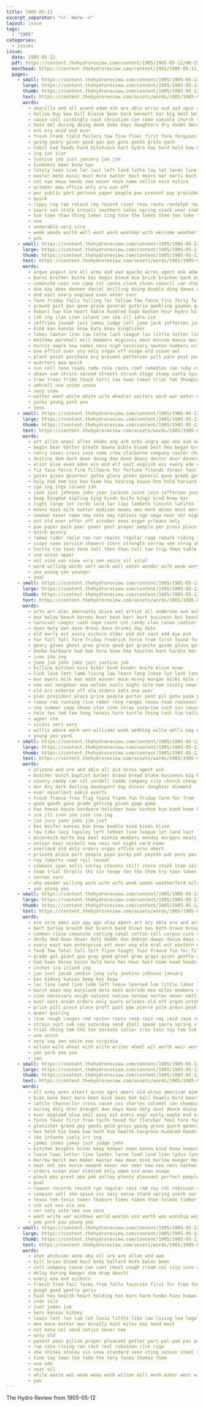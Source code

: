 ```yaml
---
title: 1905-05-12
excerpt_separator: "<!--more-->"
layout: issue
tags:
  - "1905"
categories:
  - issues
issue:
  date: 1905-05-12
  pdf: https://content.thehydroreview.com/content/1905/1905-05-12/HR-1905-05-12.pdf
  masthead: https://content.thehydroreview.com/content/1905/1905-05-12/masthead/HR-1905-05-12.jpg
  pages:
    - small: https://content.thehydroreview.com/content/1905/1905-05-12/small/HR-1905-05-12-01.jpg
      large: https://content.thehydroreview.com/content/1905/1905-05-12/large/HR-1905-05-12-01.jpg
      thumb: https://content.thehydroreview.com/content/1905/1905-05-12/thumbnails/HR-1905-05-12-01.jpg
      text: https://content.thehydroreview.com/assets/words/1905/1905-05-12/HR-1905-05-12-01.txt
      words:
        - amarillo and all anand adam ask are able arras aud aid agin alma
        - ballew buy bea bill blaine been back bennett bar big best bellingham but board bout bank brought besa boys bros bine
        - cause call cordingly cash christian con come console church court christ city chambers close courage cost class county clinton colts carmichael can cannon clarke caddo clay ceo cant cart
        - date del during doing done duke days daughters dry doubt decoy day
        - ent ery enid end ever
        - fresh frank field fellers few fine floor first fore ferguson farms favor from full fed fails favors fate farm fall fair for friday fill far ference
        - going geary given good gan gun guns goods grate gach
        - habit had heads hand hitchcock hurt hydro has hard hold how him her hill hour hine hie half head holy
        - ing ion ilar
        - justice job just january jas jim
        - kindness keen know kan
        - lately loan live lar last left land latta lay let lands line lied larger little lord lahoma luana
        - master mote music must more matter most moore mar marts much mcpherson monday mary milliner man made middle mulhall mak marry mail manner morning market mon miss may mean merchant men
        - not nye news needs new never neck name nellie nice notice
        - october oma office only ore oun off
        - per public part persons paper people peo present pay president pert pro power pla past point place pone post pledge peasant postal powder person
        - quick
        - rippy rog rae roland rey record river rese route randolph room reveal reno
        - sayre sun state schools southern sales spring stock seer stakes she service suing secret stowell safe sane steep school store sale sell sey seems such self save set summer salesman sol said sunday senti seven summit say ship
        - ton town thaw thing taken ting tote the takes them ten take than teacher top tor train thrall talk
        - use
        - venerable very vice
        - week woods world well want work woolman with welcome weatherford was way west washington wife wild william western word wash while wheel will
        - you
    - small: https://content.thehydroreview.com/content/1905/1905-05-12/small/HR-1905-05-12-02.jpg
      large: https://content.thehydroreview.com/content/1905/1905-05-12/large/HR-1905-05-12-02.jpg
      thumb: https://content.thehydroreview.com/content/1905/1905-05-12/thumbnails/HR-1905-05-12-02.jpg
      text: https://content.thehydroreview.com/assets/words/1905/1905-05-12/HR-1905-05-12-02.txt
      words:
        - argue august are all arms aud ave apache acres agent ask adams aro army agle and
        - burns brother butte bas begin blood box brick bracken bank back bis bill bond both beat board break but beng bound bride buy big business body becker bottles brakeman black bay bricks bird began blackburn brands bonds been ber bend
        - comanche coin con camp col conta clock chien council can chance chaffee colorado cor civil cold certain cartney cox champion court creek cording carrie change case call cure charley crockett child christian cause cen cream church creeks company chem city county cattle clause cant corner cloud cases came crawford cost clerk close
        - due day does deneen daniel drilling doing double ding dawes die down demand deem door dou dent days death danger drew davy dant denison date during demarest
        - end east every england even enter ever
        - fare friday fails falling far fellow few fance fini forty folds figures force firm friends farms felt fort found fall fine fed forth fell fin ferguson fund flow first fines freeze fill for fights full falls fought free fortune fire from fees farmer fast farm fight fand fones
        - ground girt gun gone grace general guthrie gambling gayman gas gan george govern given goods governor geronimo grief grand
        - hobart hun him heart hable hundred hugh hodson hour hydro hall health hind hard holding husband harper hand hold head happy hands held had has hogg how heading hue holy high homes ham hunts harry huska human hosea hope home her
        - ish ing ilan iron island ion ike ill idle ice
        - jeffries joseph jury james judge joll june jack jefferson just johnson july
        - kind kan kansas know katy knox kingfisher
        - lakes lawton live law lette last league lax little letter likely levels land later look list living love liberty labor let laundry louis large left lightning long leupp laws lugert lands light
        - matthew marshall mill members mcginnis mont monroe mania mexico mountain men miles mans made many mayor madill mcalester must man mer mount money missouri minor meats more much may master mis
        - norris negro now names ness nigh necessary newton numbers nita ney new neal nation nan night northern neighbor never not nice non near
        - ove office over ory only organ off osage old ocean owl
        - plant point purchase pry present patterson polt pain post pacific path persons pound park pore plan paw points public police pald poll parker pany people part place price pase porting patter pleasure peo proven peace past pay payment pack
        - quarters qua quick
        - run roll reno roads rode role rants roof remedies ran ruby rances rather ready reason ravia reach reso ring ron
        - shawn sum strick second streets struck stage stamp santa sycamore special sweep side states session state shoulders six summer saving stewart subject station street sell small store stock send soap son sembly shed smile smith shoot stones savage saw such sill school starch say severe scott sessions salary stave seven see story strickland seems sho spring sul stores sheriff short shoen strike sewer stand schools sas sunday said soon set sons south save standing service saturday storm slight
        - tree trees tribe teach terri tax town taken trial ten thompson train ted times tho tor them tex tips terr track thunder tee tecumseh thurs the team than threat tuck toa texas tenant tom then try townsend thousand
        - umbrell use union unson
        - very view
        - walter went while white wife wheeler walters work war water wind words was week with wagon will warning well walt world wade way wide working why west wood walls
        - yorks young york you
        - zens
    - small: https://content.thehydroreview.com/content/1905/1905-05-12/small/HR-1905-05-12-03.jpg
      large: https://content.thehydroreview.com/content/1905/1905-05-12/large/HR-1905-05-12-03.jpg
      thumb: https://content.thehydroreview.com/content/1905/1905-05-12/thumbnails/HR-1905-05-12-03.jpg
      text: https://content.thehydroreview.com/assets/words/1905/1905-05-12/HR-1905-05-12-03.txt
      words:
        - art allin angel alles adams ang ach acho angry age ane aim and are ask angels aland arin aid adam ana all andablo
        - begin bear better breath bowne bible blood best bea began brom brief boat beg blessing brother bev but batis bis boys buch bells box bay boston burt brown bownes bila buchanan brought bring brothers bridge bright base back both body barbe boy buck borden been bush blade beat bither buren
        - carry cases cross caso come crew claiborne company cooler character charles cam crown can cowl crea christian con childs change came clear county church clement cell chief cane case char car chadwick city comfort cation cause class cold cleve christ christians chris college child cheer congress camden cant cool cake
        - destiny dom dark down doing dow done deans doctor door devereux die dunno dress dush don death desire deal dies day drach doubt days ded
        - eliot else even eden ero end elf east english ess every ede eve ever ele elle enter
        - fix face force firm fillmore for fortune friends former foot few farewell full filling fingers feal favor fly first fewer floor fitte from france foor flood fall found farmer
        - gates given governor gathe glory green general gave greek goto golden glad grim georgia goo gay gone getting garfield grant grip gen good ger gather ground going
        - holy had hem hin hen hime has hearing house hon hold harvard hie held head hot hana harrison hayes health how heaven holiness hast heart handing hee heard hess hands hand hard her hoan him hed horse
        - igo ing ings island ish
        - jeon just johnson john jean jackson joint jess jefferson jesus jewels
        - keep kingdom kipling king kinds knife kings kind know kar
        - light large let lords lord lar lips lambeth lincoln lafitte like league latter living look lov long left lopez lamp love lead lence lesson lay land last life live little lockyer
        - moons mass mile master madison means mee mont moses must mercy mor mendes matic min mine may mach marry moral much many manner moment man made more mans members might men mere mary mens mission missouri minis morning moon
        - newman never name now note nay nations ngo nega near nor night north narrow new nose ness not nathaniel nel
        - ost old over offer off october ones organ orleans only
        - pun paper pain poer power past prayer people per press place pray pale pert precious parliament pet push paradise pass perfect pierre pack pere pepper polk pope peo postal peace person paca priest pro patience pow poor pink peoples paling pitcher present promise pierce president panda ping parish
        - quick quincy
        - ramee rider raile ren ran reason regular rage remark riding ret ring renew retort real race read rate roches rose roses rom rising risk rays room relation
        - scope soon service showers stern strength sorrow see strug she small streets share school sou said seems stolen streng shape surgeon shell sake street show stress seem send savior stand shown speak soul sophia son sit say samo shine student silver suit south sigh song seen saint sled stones seek set sees safe sister ship sunday silence size sia souvenir stands saw spells such suits storm september still step side sin sun sion sane stom shall save state
        - turtle tim tenn tone tell then than tall tae trip thee table trust them the tyler thick tough taken thou train touch toward tian tor times tri talk thorns thad taylor thousand ten test too tho take throw truly ture thing thet thy thu
        - use union upper
        - val vine van view very ven voice vil vital
        - ward willing words wert work wall water wonder wife weak wery world ways why worst while wages weary window wil with wile went washington was wen walls wat white way welfare want well weeks word wit wind wilson worlds west will wort
        - you young yon younger
        - zeal
    - small: https://content.thehydroreview.com/content/1905/1905-05-12/small/HR-1905-05-12-04.jpg
      large: https://content.thehydroreview.com/content/1905/1905-05-12/large/HR-1905-05-12-04.jpg
      thumb: https://content.thehydroreview.com/content/1905/1905-05-12/thumbnails/HR-1905-05-12-04.jpg
      text: https://content.thehydroreview.com/assets/words/1905/1905-05-12/HR-1905-05-12-04.txt
      words:
        - arts arr alec abernathy alice ast artist all anderson aun ask alley are arbes archie acon and alee
        - box below beach barnes bunt beat barr bert business but boschert ball bring blaine brother ban been bet barrow best brought beak bank bea bah bright back burcham buggy
        - carnival cooper cash cope count col candy clan canon cashier call cattle clerk captain cold chas cane comanche can came coy church chanel county cone china cool choice come clover cotton cancer cutting city collins change caddo
        - does duty dat dave dress dace drinks day date
        - eld early est every eichorn elder end ent east edd eye eve
        - far full fall fare friday fredrick force from first found for fame friends fountain finger fine fong fiss faker frederick foe
        - geary given ghost grew groce good gat granite guide glass garden gee gale glove grade goods gentle green game gay grapes
        - henke hardware had hak hora home hee houston hunt hardin her holding hartman high hobson has ham hal house hopewell hinton herndon hard hull hare held hou how hope hobert horse homes haight him hurdle harer happy hydro
        - ivan ida ing
        - june jim john jake just justice job
        - killing kitchen kiss kiker kind kinder knife kline know
        - luck lave lett lamb living law learn long loose lys last late lee leona legal lane lynn line las large little league lawton
        - mar myers milk man mate manner moun mcvey morgan milks mile miss men merry mans mer miller meo marshall mech meats minus monroe most mak mccullum mabel more made may monday mound many mullen mackey
        - now not neighbor new nelson nails night nite nee nicely news ness neighbors near
        - old ors osborne off ola orders oats ona over
        - pion president place price people porter pent pil pote pada pears pat push por per pleas pete picket phillips poe pretty peaches pleasant pic person pel pot piersol pay pro pore part
        - roose rae running rice reber rong ranges roses road roosevelt rains richmond royal rope ran rent race room ross ray red roberts riding
        - see summer sapp shows stan sine stray surprise such sun sauce state stephens seed sack smith smiles shall sunday saunders salt seems standard struck season sis stock scott servi saturday school sled son storm stoves street store snyder shay staple sister seven side said stay shy stake sadat swett sea
        - tole tes ted tae tong tennis turn turtle thing tast tie taller tail tell thie team the tex trom talk than thy test tear trip take tee them thet tin try turns town then times thi train
        - upper ute
        - vicini veri very
        - willis weare work won williams week wedding wille wells way write wind with wolf wee went willard wheel wilson ware wife wood while wheat want wire welcome will wellman wild winning willie was weatherford
        - young you yard
    - small: https://content.thehydroreview.com/content/1905/1905-05-12/small/HR-1905-05-12-05.jpg
      large: https://content.thehydroreview.com/content/1905/1905-05-12/large/HR-1905-05-12-05.jpg
      thumb: https://content.thehydroreview.com/content/1905/1905-05-12/thumbnails/HR-1905-05-12-05.jpg
      text: https://content.thehydroreview.com/assets/words/1905/1905-05-12/HR-1905-05-12-05.txt
      words:
        - arizona aud are and able all aid acres agent ask
        - butcher bunch baptist barber brand bread blake business big beats beter barges brown back best ball bridgeport beard butch buy body bonebrake but brought buys baie boys been base
        - county candy can col cordell caddo company city church cheap cattle come cream carmony christ court con cordial case chronic card
        - der dry dark darling davenport day dinner daughter diamond
        - ever excellent eakin everts
        - fresh france free flag found frank fun friday farm for from
        - good goods gave grade getting given gage game
        - has honse house hardware holscher hoar hinton him hand home her hall harnes horse hosey hard hydro
        - ice ill iron ina ison isa ing
        - jas jury june john jim just
        - kes keifer kansas ken know keeble kind kinds kline
        - lew like lacy lapsley left lehman line league let land last list
        - mccormick morte may meal minnie members monday morgans meats many marsh morning market made mail morn mon miller mighty mules meth mackey miss
        - nelson near nichols new ness not night nard name
        - overland old only orders organ office orns obert
        - private place port people pope purdy pot peyton pat pure pas pam pastor
        - ray roberts road rail reveal
        - simmons span sells surrey stevens still store stock stem salt see shoe satar sack short school ser sale spring standard set sunday steer sell solo stange
        - team trial thralls thi tin tonge ton the them try town takes
        - vernon vern
        - why weader willing work with wife week woods weatherford wilson wellman went walter want was well weeks ward will
        - yon young you
    - small: https://content.thehydroreview.com/content/1905/1905-05-12/small/HR-1905-05-12-06.jpg
      large: https://content.thehydroreview.com/content/1905/1905-05-12/large/HR-1905-05-12-06.jpg
      thumb: https://content.thehydroreview.com/content/1905/1905-05-12/thumbnails/HR-1905-05-12-06.jpg
      text: https://content.thehydroreview.com/assets/words/1905/1905-05-12/HR-1905-05-12-06.txt
      words:
        - aro acre ames ain agy ago alay agent art ary able are and arora acres allen arena august arms ache alex april ator all
        - bert barley breath but branch band blown bas both brave brought bush bridge button bailey begin brand berry break best bis buffalo bus burn boat bors bridges bells bank better boston bon bel buck bari baltimore belt been bette bora big
        - common close comanche cutting canal cotton call corpus cure clos channel company cost creeks clyde cela con chauncey course care can cumberland child cables city church camp cream coe cad cherry cases creek crayton cover cant canada cine court cry county case cause
        - derby ded down dever duty dodds don dobson dawes davia days dairy doren daily dewey dot der diz delay dier dear day die dian done drilling date during deep
        - every east ean enterprise ent ever eng elm eral est eastern eis end
        - fond few fatal full fort flynn fought fust france fie for file falling flock foo former foster fields face farm from fais foot field fer free furnish forward forty fant first fed fare filling
        - grade gol giant gaa gray good groat grow grays given gentle golden general gave grown george grew goods
        - had haan heron hains held hero hes hour half hime head heads heart hobart has haye holes hill hay heard high health hough hun hancock hom height house homa han him hills heading hall home her
        - inches ira island ing
        - jan just jacob jenkin jong july jenkins johnson january
        - kas kidney kansas keep key know
        - lac line land lino look left lease learned lum little labor len level last lon lot link lawton luck later laval lowe legal low large long loud
        - march main may maryland morn moth mcbride mea miles members mess morning mention mand much man meta must mech music mountain meth million mam mon might mask many most mil mansfield made matter method moun more minar mile men
        - nine necessary neigh nations nation norman norton never netting night new note name now nor narrow news ning numbers not
        - over oats ocean orders only overs orleans old off organ october
        - price pill piece place proft past paw pierce pile press push pounds parish pate powders precious post prado pair port pager powder pete pow present pol pree profit pia poles per pense pain paden people pittsburg
        - queer quiring
        - rise rough ranges red rector route reek rain roy reid race rocks rock river ready rissel room ridges record running run range road rolls rum rest rocky round reading rates read rou reed ranch
        - strain suit sok say saturday send shall speak sacra spring sly sary she sample sur seo sim seam secret single save sult sus solid sick such seed saving severe shake sow set stairs sabbath sun sour seven stock supe style salo sides sidney small sell south shine shale safe side shelby sliver seats stain sunday setting short starch straight summer sul street shorter see soul state stand sweet sunshine supply stick sea sion stone sor
        - trial thing tom tho ton toronto taller tron tain toy tam toe then tears take too tas tex trip thal tomac top thay table tala the towns taken ted toto town toward tear taney tall toot than tae torn tune tape ten tardy tower train tie tention track them times tat truly
        - use union
        - very vay ven voice van virginia
        - wilson wild wheat with write writer wheel wil worth weir western weather wes work way weed well wires while working worms week war wile weak was water west ward welton will wal wort wait warning
        - yon york yoo you
        - zan
    - small: https://content.thehydroreview.com/content/1905/1905-05-12/small/HR-1905-05-12-07.jpg
      large: https://content.thehydroreview.com/content/1905/1905-05-12/large/HR-1905-05-12-07.jpg
      thumb: https://content.thehydroreview.com/content/1905/1905-05-12/thumbnails/HR-1905-05-12-07.jpg
      text: https://content.thehydroreview.com/assets/words/1905/1905-05-12/HR-1905-05-12-07.txt
      words:
        - all army ares albert acres agri ameri ald altus american aime ast age and ave ara aloe arms are ace amy
        - bias base best bare been bick boas but ball bowels bird bears board borne buy boat bulk bottle bor bot bodily blue brass bast bis bottles brother bates below big
        - cattle chancellor cross cause cos charles colonel con champion chester cure colic cons certain chu company chas college colle cleveland columbus county common case cana condi castor city cotton course camp can cold court coffee castoria chilocco craven comfort conte cal
        - during duly dror drought dee days dave doty dust dence daina daily deal done dent dallas der doh
        - ever england else emil easy est every engl early eagle end ery ean ene
        - force favor first from faith found for fletcher fees farm fay fine few fed famous foe friendly friend fellow fall ford free
        - glenister grand gay goods gold gross going grove guard general gordon good given gala green gov gin gentleman
        - hes held hie home how hath him health hargrove hundred hands homes her has hunts hayden happy had hand
        - ike infante isely irr ing
        - james jones jakes just judge john
        - kitchen knights kinds keep keeper keen kenna kind know keeping kee
        - loose laws letter line leader laree lead land lion lydia lynn like lant leavenworth long louis loco let lodge
        - morrow merit man maker master mea mean mine marlow munger most matter mare men martha more may mccowan made much must money mountain mass mineral many major min meus
        - near not nov nurse newark never nor neer now neo ness nathan new ned noster
        - orders ocean over olmsted only omen ore onan osage
        - pinch pas prest poe pek polley plenty pleasant perfect people pine poteau park peo pasha place powder present push pay pele plan pratt patent pinkham pretty pain pete
        - qual
        - reason records record rye regular ross rad roy rat robinson red ria
        - simpson sell she spice six sary sense stand spring south sur sites say states self special shoe sally service sei speech sic sale seath sour story seal sen schools session season snyder starch school sare son swim sours smith sanders strength shape sleep such square
        - texas tee tonic tomer thoburn times taken than toledo timber the trial ting them tates tato tod tiny terrible trim tad tonie till thousand table ten tin toner truly try
        - uch ust uss ula use
        - ver very vote vee vue vero
        - want write war windows world weston win worth was winship way weather walter work worlds worms waste will word with water wind welcome wan well
        - yee york you young yoo
    - small: https://content.thehydroreview.com/content/1905/1905-05-12/small/HR-1905-05-12-08.jpg
      large: https://content.thehydroreview.com/content/1905/1905-05-12/large/HR-1905-05-12-08.jpg
      thumb: https://content.thehydroreview.com/content/1905/1905-05-12/thumbnails/HR-1905-05-12-08.jpg
      text: https://content.thehydroreview.com/assets/words/1905/1905-05-12/HR-1905-05-12-08.txt
      words:
        - aton atchison ante aba all ark are allen and awe
        - bill bryan blood best body ballard both balas been
        - colt company cause can cant chest cough cream col city cure cor crier cold cop carls
        - delay during danger due drag dewitt
        - every ena end eichorn
        - french fred fail farms from follo favorite first for free fon
        - gough good gentle garis
        - hain has health heart holding hon harn harm henke hien human hydro hest host him
        - ivan isle
        - just james jue
        - kern kansas kidney
        - lewis lent les lam lot louis little like low living lee legal
        - mee mare matter man mcnally must miles may mand most
        - not neta nel need notice never nee
        - only old
        - patent pain pillon proper pleasant petter part pal pak pai pay pilon pacific phat piles
        - rup rate rising ran rock real robinson risk riga
        - sho shines staley sis snow standard seon sting season steel stand stas sale surgeon stops
        - tine tay town toe take the tory tones thomas them
        - use ude
        - vear vil
        - while waste was weak woop work wilson will worm water west wish
        - yan
---
```


The Hydro Review from 1905-05-12

<!--more-->

